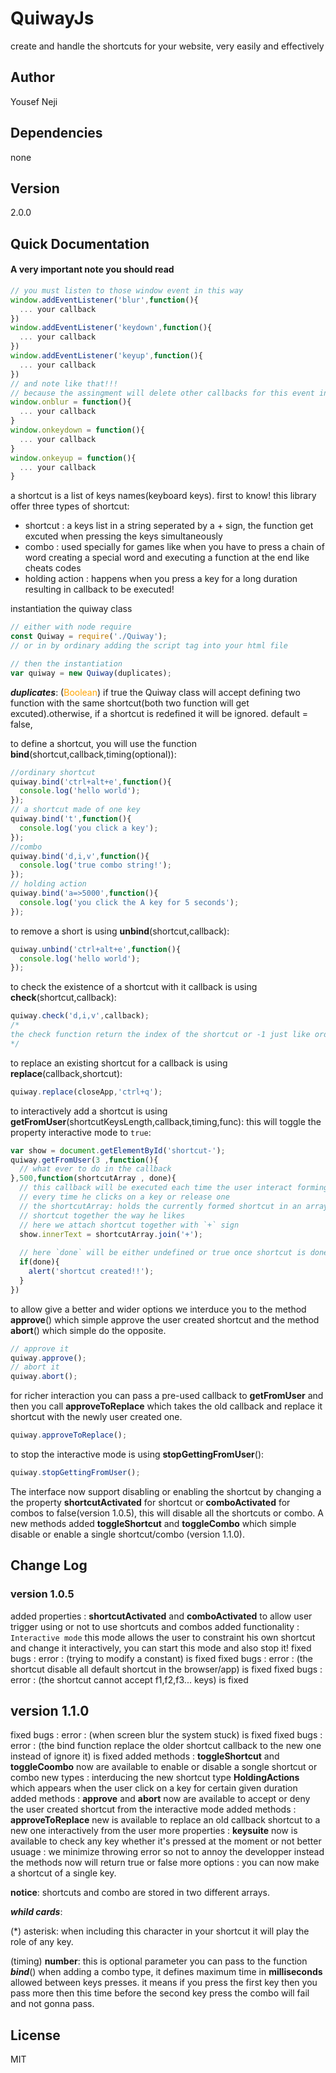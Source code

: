 # QuiwayJs
create and handle the shortcuts for your website, very easily and effectively  

## Author
Yousef Neji

## Dependencies
none

## Version
2.0.0

## Quick Documentation 

#### A very important note you should read
```JavaScript
// you must listen to those window event in this way
window.addEventListener('blur',function(){
  ... your callback
})
window.addEventListener('keydown',function(){
  ... your callback
})
window.addEventListener('keyup',function(){
  ... your callback
})
// and note like that!!!
// because the assingment will delete other callbacks for this event including our library callbacks
window.onblur = function(){
  ... your callback
}
window.onkeydown = function(){
  ... your callback
}
window.onkeyup = function(){
  ... your callback
}
```

a shortcut is a list of keys names(keyboard keys).
first to know!
this library offer three types of shortcut:
* shortcut : a keys list in a string seperated by a + sign, the function get excuted when pressing the keys simultaneously
* combo : used specially for games like when you have to press a chain of word creating a special word and executing a function at the end like cheats codes
* holding action : happens when you press a key for a long duration resulting in callback to be executed!

instantiation the quiway class
```javascript
// either with node require
const Quiway = require('./Quiway');
// or in by ordinary adding the script tag into your html file

// then the instantiation
var quiway = new Quiway(duplicates);
```
_**duplicates**_: (<span style="color:orange">Boolean</span>) if true the Quiway class will accept defining two function with the same shortcut(both two function will get excuted).otherwise, if a shortcut is redefined it will be ignored. default = false,

to define a shortcut, you will use the function **bind**(shortcut,callback,timing(optional)):
```javascript
//ordinary shortcut
quiway.bind('ctrl+alt+e',function(){
  console.log('hello world');
});
// a shortcut made of one key
quiway.bind('t',function(){
  console.log('you click a key');
});
//combo 
quiway.bind('d,i,v',function(){
  console.log('true combo string!');
});
// holding action
quiway.bind('a=>5000',function(){
  console.log('you click the A key for 5 seconds');
});
```
to remove a short is using **unbind**(shortcut,callback):
```javascript
quiway.unbind('ctrl+alt+e',function(){
  console.log('hello world');
});
```
to check the existence of a shortcut with it callback is using **check**(shortcut,callback):
```javascript
quiway.check('d,i,v',callback);
/*
the check function return the index of the shortcut or -1 just like ordinary Array.findIndex 
*/
```
to replace an existing shortcut for a callback is using **replace**(callback,shortcut):
```javascript
quiway.replace(closeApp,'ctrl+q');
```
to interactively add a shortcut is using **getFromUser**(shortcutKeysLength,callback,timing,func):
this will toggle the property interactive mode to `true`:
```javascript
var show = document.getElementById('shortcut-');
quiway.getFromUser(3 ,function(){
  // what ever to do in the callback
},500,function(shortcutArray , done){
  // this callback will be executed each time the user interact forming the shortcut
  // every time he clicks on a key or release one
  // the shortcutArray: holds the currently formed shortcut in an array to allows user freely attach
  // shortcut together the way he likes 
  // here we attach shortcut together with `+` sign
  show.innerText = shortcutArray.join('+');
  
  // here `done` will be either undefined or true once shortcut is done
  if(done){
    alert('shortcut created!!');
  }
})
```
to allow give a better and wider options we interduce you to the method **approve**() which simple approve the user created shortcut and the method **abort**() which simple do the opposite.
```javascript
// approve it
quiway.approve();
// abort it
quiway.abort();
```
for richer interaction you can pass a pre-used callback to **getFromUser** and then you call **approveToReplace** which takes the old callback and replace it shortcut
with the newly user created one.
```javascript
quiway.approveToReplace();
```
to stop the interactive mode is using **stopGettingFromUser**():
```javascript
quiway.stopGettingFromUser();
```
The interface now support disabling or enabling the shortcut by changing a the property **shortcutActivated** for shortcut 
or **comboActivated** for combos to false(version 1.0.5), this will disable all the shortcuts or combo.
A new methods added **toggleShortcut** and **toggleCombo** which simple disable or enable a single shortcut/combo (version 1.1.0).

## Change Log
### version 1.0.5
added properties : **shortcutActivated** and **comboActivated** to allow user trigger using or not to use shortcuts and combos
added functionality : `Interactive mode` this mode allows the user to constraint his own shortcut and change it interactively, you can start this mode and also stop it!
fixed bugs : error : (trying to modify a constant) is fixed
fixed bugs : error : (the shortcut disable all default shortcut in the browser/app) is fixed
fixed bugs : error : (the shortcut cannot accept f1,f2,f3... keys) is fixed

## version 1.1.0
fixed bugs : error : (when screen blur the system stuck) is fixed
fixed bugs : error : (the bind function replace the older shortcut callback to the new one instead of ignore it) is fixed
added methods : **toggleShortcut** and **toggleCoombo** now are available to enable or disable a songle shortcut or combo
new types : interducing the new shortcut type **HoldingActions** which appears when the user click on a key for certain given duration
added methods : **approve** and **abort** now are available to accept or deny the user created shortcut from the interactive mode
added methods : **approveToReplace** new is available to replace an old callback shortcut to a new one interactively from the user
more properties : **keysuite** now is available to check any key whether it's pressed at the moment or not
better usuage : we minimize throwing error so not to annoy the developper instead the methods now will return true or false
more options : you can now make a shortcut of a single key.


**notice**: shortcuts and combo are stored in two different arrays.

**_whild cards_**: 

(\*) asterisk: when including this character in your shortcut it will play the role of any key.

(timing) **number**: this is optional parameter you can pass to the function _**bind**_() when adding a combo type, it defines maximum time in **milliseconds** allowed between keys presses. it means if you press the first key then you pass more then this time before the second key press the combo will fail and not gonna pass.

## License
MIT

